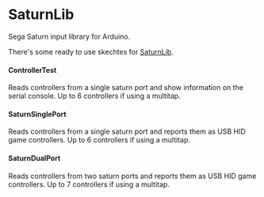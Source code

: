 # SaturnLib
Sega Saturn input library for Arduino.

There's some ready to use skechtes for [SaturnLib](https://github.com/sonik-br/SaturnLib).

#### ControllerTest
Reads controllers from a single saturn port and show information on the serial console.
Up to 6 controllers if using a multitap.

#### SaturnSinglePort
Reads controllers from a single saturn port and reports them as USB HID game controllers.
Up to 6 controllers if using a multitap.

#### SaturnDualPort
Reads controllers from two saturn ports and reports them as USB HID game controllers.
Up to 7 controllers if using a multitap.

